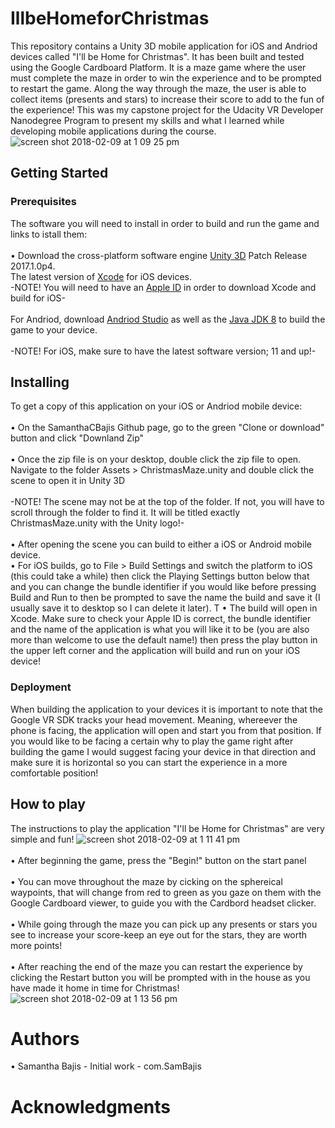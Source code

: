 # IllbeHomeforChristmas
This repository contains a Unity 3D mobile application for iOS and Andriod devices called "I'll be Home for Christmas". It has been built and tested using the Google Cardboard Platform. It is a maze game where the user must complete the maze in order to win the experience and to be prompted to restart the game. Along the way through the maze, the user is able to collect items (presents and stars) to increase their score to add to the fun of the experience! This was my capstone project for the Udacity VR Developer Nanodegree Program to present my skills and what I learned while developing mobile applications during the course.
<br />![screen shot 2018-02-09 at 1 09 25 pm](https://user-images.githubusercontent.com/35173600/36042633-8a9ecb74-0d9a-11e8-8d69-0a211ec999e3.png)
## Getting Started
### Prerequisites
The software you will need to install in order to build and run the game and links to istall them:
<br />
<br /> • Download the cross-platform software engine [Unity 3D](https://unity3d.com/unity/qa/patch-releases/2017.1.0p4 "Unity 3D download") Patch Release 2017.1.0p4. 
<br />The latest version of [Xcode](https://developer.apple.com/download/ "Xcode 9.3 Beta") for iOS devices. 
<br />-NOTE! You will need to have an [Apple ID](https://appleid.apple.com/account#!&page=create "Developer Account") in order to download Xcode and build for iOS- 
<br />
<br /> For Andriod, download [Andriod Studio](https://developer.android.com/studio/index.html "Andriod Studio download") as well as the [Java JDK 8](http://www.oracle.com/technetwork/java/javase/downloads/jdk8-downloads-2133151.html "JDK download") to build the game to your device.
<br />
<br /> -NOTE! For iOS, make sure to have the latest software version; 11 and up!-
## Installing
To get a copy of this application on your iOS or Andriod mobile device:
<br />
<br /> • On the SamanthaCBajis Github page, go to the green "Clone or download" button and click "Downland Zip"
<br />
<br /> • Once the zip file is on your desktop, double click the zip file to open. Navigate to the folder Assets > ChristmasMaze.unity and double click the scene to open it in Unity 3D
<br />
<br /> -NOTE! The scene may not be at the top of the folder. If not, you will have to scroll through the folder to find it. It will be titled exactly ChristmasMaze.unity with the Unity logo!-
<br />
<br /> • After opening the scene you can build to either a iOS or Android mobile device.
<br />        • For iOS builds, go to File > Build Settings and switch the platform to iOS (this could take a while) then click the Playing Settings button below that and you can change the bundle identifier if you would like before pressing Build and Run to then be prompted to save the name the build and save it (I usually save it to desktop so I can delete it later). T
              • The build will open in Xcode. Make sure to check your Apple ID is correct, the bundle identifier and the name of the application is what you will like it to be (you are also more than welcome to use the default name!) then press the play button in the upper left corner and the application will build and run on your iOS device!
### Deployment
When building the application to your devices it is important to note that the Google VR SDK tracks your head movement. Meaning, whereever the phone is facing, the application will open and start you from that position. If you would like to be facing a certain why to play the game right after building the game I would suggest facing your device in that direction and make sure it is horizontal so you can start the experience in a more comfortable position!
## How to play
The instructions to play the application "I'll be Home for Christmas" are very simple and fun!
![screen shot 2018-02-09 at 1 11 41 pm](https://user-images.githubusercontent.com/35173600/36042722-d2b82748-0d9a-11e8-9879-879e8527206b.png)
<br />
<br /> • After beginning the game, press the "Begin!" button on the start panel
<br />
<br /> • You can move throughout the maze by cicking on the sphereical waypoints, that will change from red to green as you gaze on them with  the Google Cardboard viewer, to guide you with the Cardbord headset clicker.
<br />
<br /> • While going through the maze you can pick up any presents or stars you see to increase your score-keep an eye out for the stars, they are worth more points!
<br />
<br /> • After reaching the end of the maze you can restart the experience by clicking the Restart button you will be prompted with in the house as you have made it home in time for Christmas!
![screen shot 2018-02-09 at 1 13 56 pm](https://user-images.githubusercontent.com/35173600/36042827-288861f6-0d9b-11e8-8c95-74611514adb0.png)
# Authors
• Samantha Bajis - Initial work - com.SamBajis
# Acknowledgments
